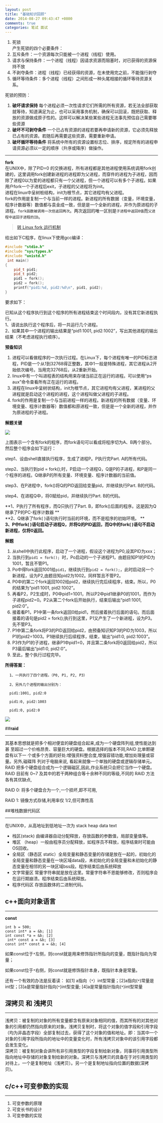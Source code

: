 ```yaml
---
layout: post
title: "基础知识回顾"
date: 2014-08-27 09:43:47 +0800
comments: true
categories: 笔试 面试
---
```

1. 死锁  
产生死锁的四个必要条件：
1. 互斥条件：一个资源每次只能被一个进程（线程）使用。
2. 请求与保持条件：一个进程（线程）因请求资源而阻塞时，对已获得的资源保持不放
3. 不剥夺条件：进程（线程）已经获得的资源，在未使用完之前，不能强行剥夺
4. 循环等待条件：多个进程（线程）之间形成一种头尾相接的循环等待资源关系。  

死锁的预防：  
1. **破坏请求保持** 每个进程必须一次性请求它们所需的所有资源，若无法全部获取就等待，知道满足为止，也可以采用事务机制，确保可以回滚，既把获取、释放的资源做成原子性的。这样可以解决某些某些进程无法事先预估自己需要哪些资源  
2. **破坏不可剥夺条件** 一个已占有资源的进程若要再申请新的资源，它必须先释放已占有的资源。若随后再需要这些资源，需要重新申请。  
3. **破坏循环等待条件** 将系统中所有的资源设置标志位、排序，规定所有的进程申请资源必须以一定的顺序（升序或降序）做操作。

* * *
**fork**  
在UNIX中，除了PID=0 的交换进程，所有进程都是其他进程使用系统调用fork创建的，这里调用fork创建新进程的进程即为父进程，而穿件的进程为子进程，因而除了进程0以为爱的进程都只有一个父进程，但一个进程可以有多个子进程。如果用户fork一个子进程后exit，子进程的父进程将为init。  
进程在linux中呈树桩结构，init为根节点，其它进程均有父进程。  
fork的作用是复制一个与当前一样的进程。新进程的所有数据（变量，环境变量，程序计数器等）数值都与袁金成一致，但是是一个全新的进程，并作为原进程的子进程。`fork函数被调用一次但返回两次`。两次返回的唯一区别是`子进程中返回0值`而`父进程中返回子进程的ID`。  
>[转  Linux fork 运行机制  ](http://music.douban.com/subject/1460454/)  

 给出如下C程序，在linux下使用gcc编译：
```c++
#include "stdio.h"
#include "sys/types.h"
#include "unistd.h"
 int main()
{
    pid_t pid1;
    pid_t pid2;
    pid1 = fork();
    pid2 = fork();
    printf("pid1:%d, pid2:%d\n", pid1, pid2);
}
```  
要求如下： 

已知从这个程序执行到这个程序的所有进程结束这个时间段内，没有其它新进程执行。  
1、请说出执行这个程序后，将一共运行几个进程。  
2、如果其中一个进程的输出结果是“pid1:1001, pid2:1002”，写出其他进程的输出结果（不考虑进程执行顺序）。   

**预备知识**  
1. 进程可以看做程序的一次执行过程。在Linux下，每个进程有唯一的PID标志进程，PID是一个从1到32768得正整数，其中1一般是特殊进程，其它进程从2开始依次编号。当用完32768后，从2重新开始。  
2. linux中有一个叫进程表的结构用来存储当前正在运行的进程。可以使用“ps aux”命令查看所有正在运行的进程。  
3. 进程在linux中呈树状结构，init为根节点，其它进程均有父进程，某进程的父进程就是启动这个进程的进程，这个进程叫做父进程的子进程。  
4. fork的作用是复制一个与当前进程一样的进程。新进程的所有数据（变量、环境变量、程序计数器等）数值都和原进程一致，但是是一个全新的进程，并作为原进程的子进程。

**解题关键**  

![](http://pic001.cnblogs.com/images/2010/155795/2010100817495697.gif)  

上图表示一个含有fork的程序，而fork语句可以看成将程序切为A、B两个部分。然后整个程序会如下运行：

step1、设由shell直接执行程序，生成了进程P。P执行完Part. A的所有代码。 

step2、当执行到pid = fork();时，P启动一个进程Q，Q是P的子进程，和P是同一个程序的进程。Q继承P的所有变量、环境变量、程序计数器的当前值。

step3、在P进程中，fork()将Q的PID返回给变量pid，并继续执行Part. B的代码。

step4、在进程Q中，将0赋给pid，并继续执行Part. B的代码。

**1、P执行了所有程序，而Q只执行了Part. B，即fork()后面的程序。这是因为Q继承了P的PC-程序计数器
**   
**2、Q继承了fork( )语句执行时当前的环境，而不是程序的初始环境。
**  
**3、P中fork( )语句启动子进程Q，并将Q的PID返回，而Q中的fork( )语句不启动新进程，仅将0返回。** 

**解题**
1. 从shell中执行此程序，启动了一个进程，假设这个进程为P0,设其PID为xxx；
2. 当执行到`pid1 = fork(); `时，Po启动的一个子进程P1，由题目知P1的PID为1001，暂且不管P1。
3. Po中得fork返回1001给`pid1`，继续执行到`pid2 = fork();`，此时启动另一个新进程，设为P2,由题目知pid2为1002。同样暂且不管P2。
4. P0中的第二个fork返回1002给pid2，继续执行完后续程序，结束。所以，P0的结果为“pid1:1001, pid2:1002”。
5. 再看P2，P2生成时，P0中pid1=1001，所以P2中pid1继承P0的1001，而作为子进程pid2=0。P2从第二个fork后开始执行，结束后输出“pid1:1001, pid2:0”。
6. 接着看P1，P1中第一条fork返回0给pid1，然后接着执行后面的语句。而后面接着的语句是pid2 = fork();执行到这里，P1又产生了一个新进程，设为P3。先不管P3。
7. P1中第二条fork将P3的PID返回给pid2，由预备知识知P3的PID为1003，所以P1的pid2=1003。P1继续执行后续程序，结束，输出“pid1:0, pid2:1003”。
8. P3作为P1的子进程，继承P1中pid1=0，并且第二条fork将0返回给pid2，所以P3最后输出“pid1:0, pid2:0”。
9. 至此，整个执行过程完毕。

**所得答案：**  

      1、一共执行了四个进程。（P0, P1, P2, P3）

      2、另外几个进程的输出分别为：

      pid1:1001, pid2:0

      pid1:0, pid2:1003

      pid1:0, pid2:0  
      
![](http://pic001.cnblogs.com/images/2010/155795/2010100817501849.gif)


##**raid**
___
其基本思想就是把多个相对便宜的硬盘组合起来,成为一个硬盘阵列组,使性能达到甚 至超过一个价格昂贵、容量巨大的硬盘。根据选择的版本不同,RAID 比单颗硬盘有以下一 个或多个方面的好处:增强资料整合度,增强容错功能,增加处理量或容量。另外,磁碟阵 列对于电脑来说, 看起来就像一个单独的硬盘或逻辑存储单元。  RAID 把多个硬盘组合成为一个逻辑磁区,因此,作业系统只会把它当作一个硬盘。RAID 目前有 0~7 及其中的若干两种组合等十余种不同的等级,不同的 RAID 方法各有其优缺点,  
 RAID 0: 将多个硬盘合为一个,一个损坏,即不可用,  
 RAID 1: 镜像方式存储,利用率仅 1/2,但可靠性高
 
 ##堆栈数据代码区 ___
 在UNIX中，从高地址到低地址一次为 stack heap data text  
 
* 栈区(stack) 由编译器自动分配释放，存放函数的参数值，局部变量值等。
* 堆区 （heap）一般由程序员分配释放，如程序员不释放，程序结束时可能由OS回收。
* 全局区（静态区 static）全局变量和静态变量的存储是放在一起的，初始化的全局变量和静态变量在一块区域data段，未初始化的全局变量和未初始化的静态变量在相邻的另一块区域bss段。程序结束后由系统释放
* 文字常量区 常量字符串就是放在这里。常量字符串不恩能够修改，否则程序会在运行期崩溃。程序结束后由系统释放。
* 程序代码区 存放函数体的二进制代码。

c++面向对象语言 
---
---
**const**  

```
int b = 500;const int* a = &b; [1]int const *a = &b; [2]  ￼int* const a = &b; [3]const int* const a = &b; [4]
```
如果const位于`*`左侧，则const就是用来修饰指针所指向的变量，既指针指向为常量；  
如果const位于`*`右侧，则const就是修饰指针本身，既指针本身是常量。  
还有一个有效的办法是反着读： 如[1] a指向（`*`）int型常量；[2]a指向(`*`)常量是int型；[3]a是常量指针指向(`*`)int型变量; [4]a是常量指针指向(`*`)int型常量   
深拷贝 和 浅拷贝
---
---
浅拷贝：被复制的对象的所有变量都含有原来对象相同的值，而其所有的对其他对象的引用都仍然指向原来的对象。浅拷贝复制时，将这个对象的值字段和引用字段（均为非晶态字段）全部复制过去，获得了这个对象的值和地址。即：当其中一个对象的引用字段所指向的地址中的变量变化时，所有浅拷贝对象中的该引用字段都会发生变化。  
深拷贝：被复制对象会讲所有非引用类型的字段复制给新对象，同事将引用类型所指向地址中存储的对象复制给新的对象。深拷贝与浅拷贝的具备在于对引用类型的对待上，一个是复制地址（浅拷贝）。另一个是复制地址指向位置的数据(深拷贝)。


c/c++可变参数的实现
---
---
1. 可变参数的原理
2. 可变长书的设计
3. 可变参数的实现